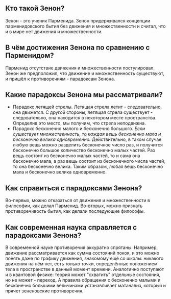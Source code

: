 ## Кто такой Зенон?
Зенон - это ученик Парменида. Зенон придерживался концепции парменидовского бытия без движения и множественности и считал, что и в мире нет движения и множественности.

## В чём достижения Зенона по сравнению с Парменидом?
Парменид отсутствие движения и множественности постулировал. Зенон же предположил, что движение и множественность существуют, и пришёл к противоречиям - парадоксам Зенона.

## Какие парадоксы Зенона мы рассматривали?
* Парадокс летящей стрелы.
Летящая стрела летит - следовательно, она движется.
С другой стороны, летящая стрела существует - следовательно, она находится в некотором месте пространства. Определив это место, мы получим, что стрела неподвижна.
* Парадокс бесконечно малого и бесконечно большого.
_Если существует множественность, то каждая вещь бесконечно мала и бесконечно велика одновременно._
Действительно, в таком случае любую вещь можно разделить бесконечное число раз, и получится бесконечно большое количество бесконечно малых частей. Раз вещь состоит из бесконечно малых частей, то и сама она бесконечно мала, а раз вещь состоит из бесконечного числа частей, то она бесконечно велика. Таким образом, любая вещь бесконечно мала и бесконечно велика одновременно.

## Как справиться с парадоксами Зенона?
Во-первых, можно отказаться от движения и множественности в философии, как делал Парменид.
Во-вторых, можно признать противоречивость бытия, как делали последующие философы.

## Как современная наука справляется с парадоксами Зенона?
В современной науке противоречия аккуратно спрятаны. Например, движение рассматривается как сумма состояний покоя, и это можно понять даже по графику движения, знакомому ещё со школы: никакого движения на нём нет, есть только точки, определённые положением тела в пространстве в данный момент времени. Аналогично поступают и в квантовой физике: теория может "схватить" отдельные состояния, но не может - переход. А правила обращения с бесконечно малыми и бесконечно большими величинами устанавливает матанализ, который и прячет зененовские противоречия.


